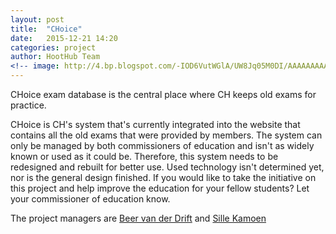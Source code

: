 ```yaml
---
layout: post
title:  "CHoice"
date:   2015-12-21 14:20
categories: project
author: HootHub Team
<!-- image: http://4.bp.blogspot.com/-IOD6VutWGlA/UW8Jq05M0DI/AAAAAAAAAeA/OVckWFybKqg/s1600/DSC01317.JPG -->
---
```

CHoice exam database is the central place where CH keeps old exams for practice.

CHoice is CH's system that's currently integrated into the website that contains all the old exams that were provided by members. The system can only be managed by both commissioners of education and isn't as widely known or used as it could be. Therefore, this system needs to be redesigned and rebuilt for better use. Used technology isn't determined yet, nor is the general design finished. If you would like to take the initiative on this project and help improve the education for your fellow students? Let your commissioner of education know. 

The project managers are [Beer van der Drift](https://github.com/bvanderdrift) and [Sille Kamoen](https://github.com/skamoen)